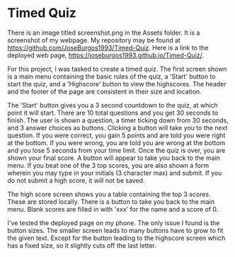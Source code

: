 # Timed Quiz

There is an image titled screenshot.png in the Assets folder. It is a screenshot of my webpage. My repository may be found at https://github.com/JoseBurgos1993/Timed-Quiz. Here is a link to the deployed web page, https://joseburgos1993.github.io/Timed-Quiz/.

For this project, I was tasked to create a timed quiz. The first screen shown is a main menu containing the basic rules of the quiz, a 'Start' button to start the quiz, and a 'Highscore' button to view the highscores. The header and the footer of the page are consistent in their size and location.

The 'Start' button gives you a 3 second countdown to the quiz, at which point it will start. There are 10 total questions and you get 30 seconds to finish. The user is shown a question, a timer ticking down from 30 seconds, and 3 answer choices as buttons. Clicking a button will take you to the next question. If you were correct, you gain 5 points and are told you were right at the bottom. If you were wrong, you are told you are wrong at the bottom and you lose 5 seconds from your time limit. Once the quiz is over, you are shown your final score. A button will appear to take you back to the main menu. If you beat one of the 3 top scores, you are also shown a form wherein you may type in your initials (3 character max) and submit. If you do not submit a high score, it will not be saved.

The high score screen shows you a table containing the top 3 scores. These are stored locally. There is a button to take you back to the main menu. Blank scores are filled in with 'xxx' for the name and a score of 0.

I've tested the deployed page on my phone. The only issue I found is the button sizes. The smaller screen leads to many buttons have to grow to fit the given text. Except for the button leading to the highscore screen which has a fixed size, so it slightly cuts off the last letter.
